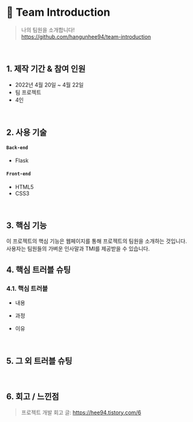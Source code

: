 # :pushpin: Team Introduction
>나의 팀원을 소개합니다!    
>https://github.com/hangunhee94/team-introduction   

</br>

## 1. 제작 기간 & 참여 인원
- 2022년 4월 20일 ~ 4월 22일
- 팀 프로젝트
- 4인  

</br>

## 2. 사용 기술
#### `Back-end`
  - Flask

#### `Front-end`
  - HTML5
  - CSS3
  
</br>

## 3. 핵심 기능
이 프로젝트의 핵심 기능은 웹페이지를 통해 프로젝트의 팀원을 소개하는 것입니다.  
사용자는 팀원들의 가벼운 인사말과 TMI를 제공받을 수 있습니다.  

## 4. 핵심 트러블 슈팅
### 4.1. 핵심 트러블
- 내용

- 과정

- 이유

</br>

## 5. 그 외 트러블 슈팅

</br>

## 6. 회고 / 느낀점
>프로젝트 개발 회고 글: https://hee94.tistory.com/6  
